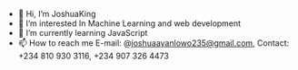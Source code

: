 - 👋 Hi, I’m JoshuaKing
- 👀 I’m interested In Machine Learning and web development
- 🌱 I’m currently learning JavaScript
- 📫 How to reach me 
E-mail: @joshuaayanlowo235@gmail.com,
Contact: +234 810 930 3116, +234 907 326 4473

<!---
Yeshua235/Yeshua235 is a ✨ special ✨ repository because its `README.md` (this file) appears on your GitHub profile.
You can click the Preview link to take a look at your changes.
--->
